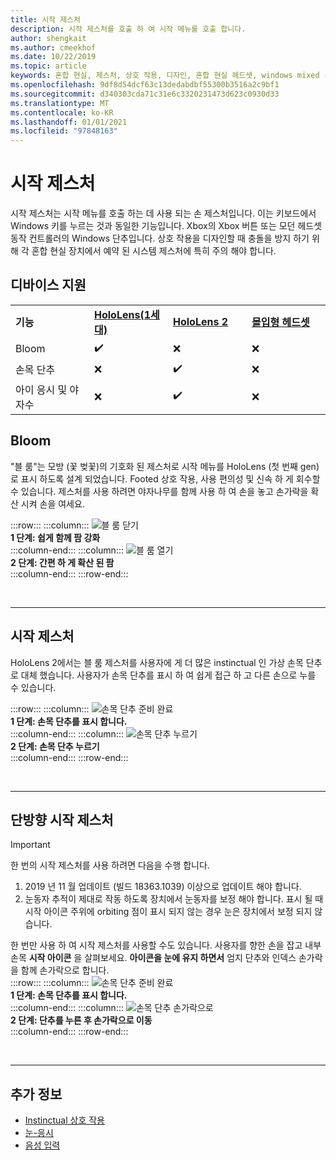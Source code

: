 ```yaml
---
title: 시작 제스처
description: 시작 제스처를 호출 하 여 시작 메뉴를 호출 합니다.
author: shengkait
ms.author: cmeekhof
ms.date: 10/22/2019
ms.topic: article
keywords: 혼합 현실, 제스처, 상호 작용, 디자인, 혼합 현실 헤드셋, windows mixed reality 헤드셋, 가상 현실 헤드셋, HoloLens, MRTK, Mixed Reality Toolkit, 블 룸
ms.openlocfilehash: 9df8d54dcf63c13dedabdbf55300b3516a2c9bf1
ms.sourcegitcommit: d340303cda71c31e6c3320231473d623c0930d33
ms.translationtype: MT
ms.contentlocale: ko-KR
ms.lasthandoff: 01/01/2021
ms.locfileid: "97848163"
---
```

# <a name="start-gesture"></a>시작 제스처

시작 제스처는 시작 메뉴를 호출 하는 데 사용 되는 손 제스처입니다. 이는 키보드에서 Windows 키를 누르는 것과 동일한 기능입니다. Xbox의 Xbox 버튼 또는 모던 헤드셋 동작 컨트롤러의 Windows 단추입니다. 상호 작용을 디자인할 때 충돌을 방지 하기 위해 각 혼합 현실 장치에서 예약 된 시스템 제스처에 특히 주의 해야 합니다.

## <a name="device-support"></a>디바이스 지원

<table>
    <colgroup>
    <col width="25%" />
    <col width="25%" />
    <col width="25%" />
    <col width="25%" />
    </colgroup>
    <tr>
        <td><strong>기능</strong></td>
        <td><a href="../hololens-hardware-details.md"><strong>HoloLens(1세대)</strong></a></td>
        <td><a href="https://docs.microsoft.com/hololens/hololens2-hardware"><strong>HoloLens 2</strong></td>
        <td><a href="../discover/immersive-headset-hardware-details.md"><strong>몰입형 헤드셋</strong></a></td>
    </tr>
     <tr>
        <td>Bloom</td>
        <td>✔️</td>
        <td>❌</td>
        <td>❌</td>
    </tr>
     <tr>
        <td>손목 단추</td>
        <td>❌</td>
        <td>✔️</td>
        <td>❌</td>
    </tr>
    <tr>
        <td>아이 응시 및 야자수</td>
        <td>❌</td>
        <td>✔️</td>
        <td>❌</td>
    </tr>
</table>

## <a name="bloom"></a>Bloom

"블 룸"는 모방 (꽃 벚꽃)의 기호화 된 제스처로 시작 메뉴를 HoloLens (첫 번째 gen)로 표시 하도록 설계 되었습니다. Footed 상호 작용, 사용 편의성 및 신속 하 게 회수할 수 있습니다. 제스처를 사용 하려면 야자나무를 함께 사용 하 여 손을 놓고 손가락을 확산 시켜 손을 여세요.

:::row:::
    :::column:::
        ![블 룸 닫기](images/bloom-close.png)<br>
        **1 단계: 쉽게 함께 팜 강화**<br>
    :::column-end:::
    :::column:::
        ![블 룸 열기](images/bloom-open.png)<br>
        **2 단계: 간편 하 게 확산 된 팜**<br>
    :::column-end:::
:::row-end:::

<br>

---

## <a name="start-gesture"></a>시작 제스처

HoloLens 2에서는 블 룸 제스처를 사용자에 게 더 많은 instinctual 인 가상 손목 단추로 대체 했습니다. 사용자가 손목 단추를 표시 하 여 쉽게 접근 하 고 다른 손으로 누를 수 있습니다.

:::row:::
    :::column:::
        ![손목 단추 준비 완료](images/wrist-button-ready.png)<br>
        **1 단계: 손목 단추를 표시 합니다.**<br>
    :::column-end:::
    :::column:::
        ![손목 단추 누르기](images/wrist-button-press.png)<br>
        **2 단계: 손목 단추 누르기**<br>
    :::column-end:::
:::row-end:::

<br>

---

## <a name="one-handed-start-gesture"></a>단방향 시작 제스처

> [!IMPORTANT]
> 한 번의 시작 제스처를 사용 하려면 다음을 수행 합니다.
>
> 1. 2019 년 11 월 업데이트 (빌드 18363.1039) 이상으로 업데이트 해야 합니다.
> 1. 눈동자 추적이 제대로 작동 하도록 장치에서 눈동자를 보정 해야 합니다. 표시 될 때 시작 아이콘 주위에 orbiting 점이 표시 되지 않는 경우 눈은 장치에서 보정 되지 않습니다.

한 번만 사용 하 여 시작 제스처를 사용할 수도 있습니다. 사용자를 향한 손을 잡고 내부 손목 **시작 아이콘** 을 살펴보세요. **아이콘을 눈에 유지 하면서** 엄지 단추와 인덱스 손가락을 함께 손가락으로 합니다.<br>
:::row:::
    :::column:::
        ![손목 단추 준비 완료](images/wrist-button-ready.png)<br>
        **1 단계: 손목 단추를 표시 합니다.**<br>
    :::column-end:::
    :::column:::
        ![손목 단추 손가락으로](images/wrist-button-pinch.png)<br>
        **2 단계: 단추를 누른 후 손가락으로 이동**<br>
    :::column-end:::
:::row-end:::

<br>

---

## <a name="see-also"></a>추가 정보

* [Instinctual 상호 작용](interaction-fundamentals.md)
* [눈-응시](eye-tracking.md)
* [음성 입력 ](voice-input.md)
